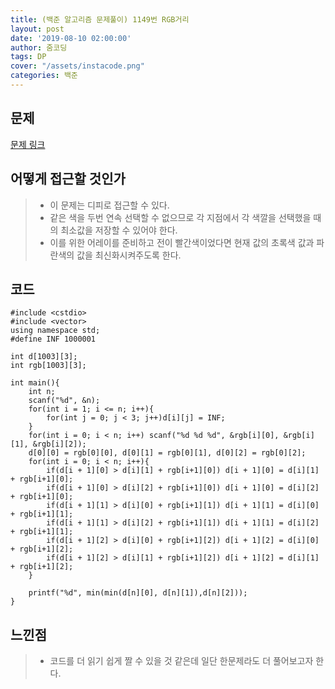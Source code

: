```yaml
---
title: (백준 알고리즘 문제풀이) 1149번 RGB거리
layout: post
date: '2019-08-10 02:00:00'
author: 줌코딩
tags: DP
cover: "/assets/instacode.png"
categories: 백준
---
```


## 문제

[문제 링크](https://www.acmicpc.net/problem/1149)

## 어떻게 접근할 것인가

>* 이 문제는 디피로 접근할 수 있다.
>* 같은 색을 두번 연속 선택할 수 없으므로 각 지점에서 각 색깔을 선택했을 때의 최소값을 저장할 수 있어야 한다.
>* 이를 위한 어레이를 준비하고 전이 빨간색이었다면 현재 값의 초록색 값과 파란색의 값을 최신화시켜주도록 한다.

## 코드

    #include <cstdio>
    #include <vector>
    using namespace std;
    #define INF 1000001

    int d[1003][3];
    int rgb[1003][3];

    int main(){
        int n;
        scanf("%d", &n);
        for(int i = 1; i <= n; i++){
            for(int j = 0; j < 3; j++)d[i][j] = INF;
        }
        for(int i = 0; i < n; i++) scanf("%d %d %d", &rgb[i][0], &rgb[i][1], &rgb[i][2]);
        d[0][0] = rgb[0][0], d[0][1] = rgb[0][1], d[0][2] = rgb[0][2];
        for(int i = 0; i < n; i++){
            if(d[i + 1][0] > d[i][1] + rgb[i+1][0]) d[i + 1][0] = d[i][1] + rgb[i+1][0];
            if(d[i + 1][0] > d[i][2] + rgb[i+1][0]) d[i + 1][0] = d[i][2] + rgb[i+1][0];
            if(d[i + 1][1] > d[i][0] + rgb[i+1][1]) d[i + 1][1] = d[i][0] + rgb[i+1][1];
            if(d[i + 1][1] > d[i][2] + rgb[i+1][1]) d[i + 1][1] = d[i][2] + rgb[i+1][1];
            if(d[i + 1][2] > d[i][0] + rgb[i+1][2]) d[i + 1][2] = d[i][0] + rgb[i+1][2];
            if(d[i + 1][2] > d[i][1] + rgb[i+1][2]) d[i + 1][2] = d[i][1] + rgb[i+1][2];
        }
        
        printf("%d", min(min(d[n][0], d[n][1]),d[n][2]));
    }

## 느낀점

>* 코드를 더 읽기 쉽게 짤 수 있을 것 같은데 일단 한문제라도 더 풀어보고자 한다.
